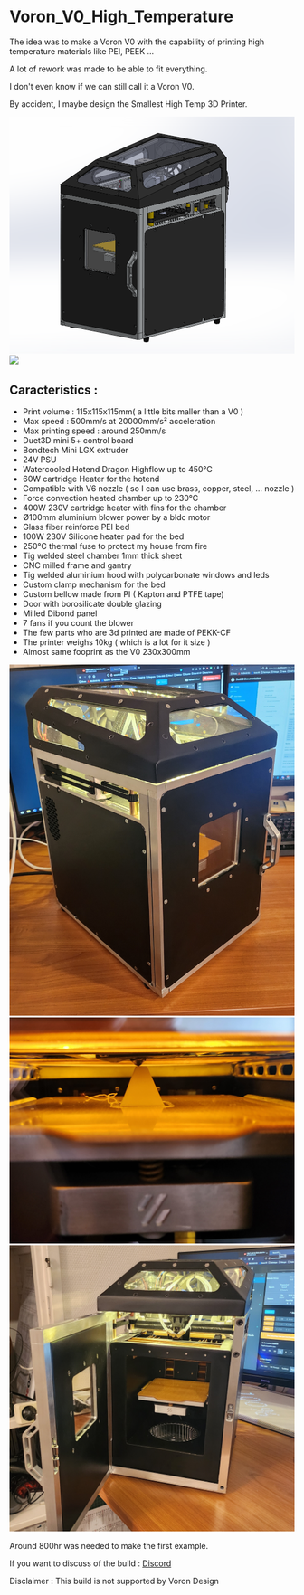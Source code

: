 # Voron_V0_High_Temperature

The idea  was to make a Voron V0 with the capability of printing high temperature materials like PEI, PEEK ...

A lot of rework was made to be able to fit everything.

I don't even know if we can still call it a Voron V0.

By accident, I maybe design the Smallest High Temp 3D Printer.

<img src="./Images/Voron_V0_HT_CAD001.PNG">

<img src="./Melting_Timelapse_PLA_Benchy.webp">




## Caracteristics :

- Print volume : 115x115x115mm( a little bits maller than a V0 )
- Max speed : 500mm/s at 20000mm/s² acceleration
- Max printing speed : around 250mm/s
- Duet3D mini 5+ control board
- Bondtech Mini LGX extruder
- 24V PSU
- Watercooled Hotend Dragon Highflow up to 450°C
- 60W cartridge Heater for the hotend
- Compatible with V6 nozzle ( so I can use brass, copper, steel, ... nozzle )
- Force convection heated chamber up to 230°C 
- 400W 230V cartridge heater with fins for the chamber
- Ø100mm aluminium blower power by a bldc motor 
- Glass fiber reinforce PEI bed
- 100W 230V Silicone heater pad for the bed
- 250°C thermal fuse to protect my house from fire
- Tig welded steel chamber 1mm thick sheet
- CNC milled frame and gantry
- Tig welded aluminium hood with polycarbonate windows and leds
- Custom clamp mechanism for the bed 
- Custom bellow made from PI ( Kapton and PTFE tape)
- Door with borosilicate double glazing 
- Milled Dibond panel
- 7 fans if you count the blower
- The few parts who are 3d printed are made of PEKK-CF
- The printer weighs 10kg ( which is a lot for it size )
- Almost same fooprint as the V0 230x300mm

<img src="./Images/Voron_V0_HT_1.jpg" width="800">
<img src="./Images/Voron_V0_HT_2.jpg" width="800">
<img src="./Images/Voron_V0_HT_3.jpg" width="800">

Around 800hr was needed to make the first example.

If you want to discuss of the build : [Discord](https://discord.com/channels/840596987522056232/1103065458917261322)

Disclaimer : This build is not supported by Voron Design 
